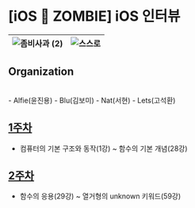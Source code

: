 # [iOS 🧟 ZOMBIE] iOS 인터뷰

 ![좀비사과 (2)](https://github.com/iOS-ZOMBIE/INTERVIEW/assets/102133961/a46dbd9e-ac9d-4050-92e1-bec07a7514a4) | ![스스로](https://github.com/iOS-ZOMBIE/INTERVIEW/assets/102133961/82129229-0287-49d7-bbca-6c9be1637287)| 
----- | ----- 


## Organization
<br>
- Alfie(윤진용)
- Blu(김보미)
- Nat(서현)
- Lets(고석환)

## [1주차](https://github.com/iOS-ZOMBIE/INTERVIEW/blob/Blu/FirstWeek.md)
- 컴퓨터의 기본 구조와 동작(1강) ~ 함수의 기본 개념(28강)

## [2주차](https://github.com/iOS-ZOMBIE/INTERVIEW/blob/Blu/SecondWeek.md)
- 함수의 응용(29강) ~ 열거형의 unknown 키워드(59강)
